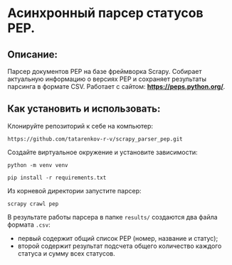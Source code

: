 
# Асинхронный парсер статусов PEP.
## Описание:
Парсер документов PEP на базе фреймворка Scrapy.
Собирает актуальную информацию о версиях PEP и сохраняет 
результаты парсинга в формате CSV.
Работает с сайтом:
**https://peps.python.org/**.

## Как установить и использовать:

Клонируйте репозиторий к себе на компьютер:
```
https://github.com/tatarenkov-r-v/scrapy_parser_pep.git
```

Cоздайте виртуальное окружение и установите зависимости:
```
python -m venv venv
```
```
pip install -r requirements.txt
```
Из корневой директории запустите парсер:
```
scrapy crawl pep
```

В результате работы парсера в папке `results/` создаются два файла формата `.csv`:
* первый содержит общий список PEP (номер, название и статус);
* второй содержит результат подсчета общего количество каждого статуса и сумму всех статусов.
